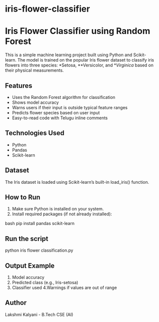 # iris-flower-classifier
# Iris Flower Classifier using Random Forest

This is a simple machine learning project built using Python and Scikit-learn. The model is trained on the popular Iris flower dataset to classify iris flowers into three species: *Setosa, **Versicolor, and **Virginica* based on their physical measurements.

## Features

- Uses the Random Forest algorithm for classification
- Shows model accuracy
- Warns users if their input is outside typical feature ranges
- Predicts flower species based on user input
- Easy-to-read code with Telugu inline comments

## Technologies Used

- Python
- Pandas
- Scikit-learn

## Dataset

The Iris dataset is loaded using Scikit-learn’s built-in load_iris() function.

## How to Run

1. Make sure Python is installed on your system.
2. Install required packages (if not already installed):

bash
pip install pandas scikit-learn

## Run the script
python iris flower classification.py

## Output Example

1. Model accuracy
2. Predicted class (e.g., Iris-setosa)
3. Classifier used
4.Warnings if values are out of range

## Author
Lakshmi Kalyani - B.Tech CSE (AI)

